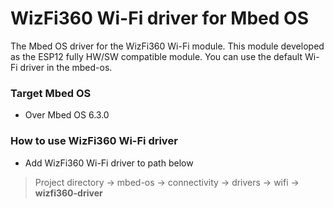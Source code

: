 # WizFi360 Wi-Fi driver for Mbed OS

The Mbed OS driver for the WizFi360 Wi-Fi module. This module developed as the ESP12 fully HW/SW compatible module.
You can use the default Wi-Fi driver in the mbed-os.



### Target Mbed OS

- Over Mbed OS 6.3.0



### How to use WizFi360 Wi-Fi driver

- Add WizFi360 Wi-Fi driver to path below

> Project directory → mbed-os → connectivity → drivers → wifi → **wizfi360-driver**